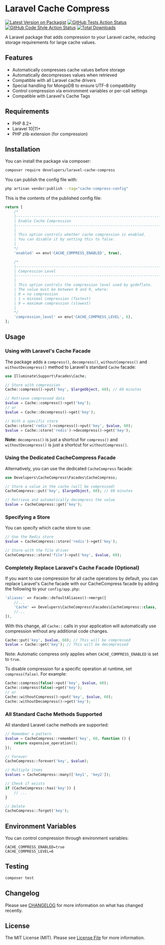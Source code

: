 # Laravel Cache Compress

[![Latest Version on Packagist](https://img.shields.io/packagist/v/develupers/laravel-cache-compress.svg?style=flat-square)](https://packagist.org/packages/develupers/laravel-cache-compress)
[![GitHub Tests Action Status](https://img.shields.io/github/workflow/status/develupers/laravel-cache-compress/run-tests?label=tests)](https://github.com/develupers/laravel-cache-compress/actions?query=workflow%3Arun-tests+branch%3Amain)
[![GitHub Code Style Action Status](https://img.shields.io/github/workflow/status/develupers/laravel-cache-compress/Fix%20PHP%20code%20style%20issues?label=code%20style)](https://github.com/develupers/laravel-cache-compress/actions?query=workflow%3A"Fix+PHP+code+style+issues"+branch%3Amain)
[![Total Downloads](https://img.shields.io/packagist/dt/develupers/laravel-cache-compress.svg?style=flat-square)](https://packagist.org/packages/develupers/laravel-cache-compress)

A Laravel package that adds compression to your Laravel cache, reducing storage requirements for large cache values.

## Features

- Automatically compresses cache values before storage
- Automatically decompresses values when retrieved
- Compatible with all Laravel cache drivers
- Special handling for MongoDB to ensure UTF-8 compatibility
- Control compression via environment variables or per-call settings
- Compatible with Laravel's Cache Tags

## Requirements

- PHP 8.2+
- Laravel 10|11+
- PHP zlib extension (for compression)

## Installation

You can install the package via composer:

```bash
composer require develupers/laravel-cache-compress
```

You can publish the config file with:

```bash
php artisan vendor:publish --tag="cache-compress-config"
```

This is the contents of the published config file:

```php
return [
    /*
    |--------------------------------------------------------------------------
    | Enable Cache Compression
    |--------------------------------------------------------------------------
    |
    | This option controls whether cache compression is enabled.
    | You can disable it by setting this to false.
    |
    */
    'enabled' => env('CACHE_COMPRESS_ENABLED', true),

    /*
    |--------------------------------------------------------------------------
    | Compression Level
    |--------------------------------------------------------------------------
    |
    | This option controls the compression level used by gzdeflate.
    | The value must be between 0 and 9, where:
    | 0 = no compression
    | 1 = minimal compression (fastest)
    | 9 = maximum compression (slowest)
    |
    */
    'compression_level' => env('CACHE_COMPRESS_LEVEL', 6),
];
```

## Usage

### Using with Laravel's Cache Facade

The package adds a `compress()`, `decompress()`, `withoutCompress()` and `withoutDecompress()` method to Laravel's standard `Cache` facade:

```php
use Illuminate\Support\Facades\Cache;

// Store with compression
Cache::compress()->put('key', $largeObject, 60); // 60 minutes

// Retrieve compressed data
$value = Cache::compress()->get('key');
// or
$value = Cache::decompress()->get('key');

// With a specific store
Cache::store('redis')->compress()->put('key', $value, 60);
$value = Cache::store('redis')->decompress()->get('key');

```

**Note:** `decompress()` is just a shortcut for `compress()` and `withoutDecompress()` is just a shortcut for `withoutCompress()`.

### Using the Dedicated CacheCompress Facade

Alternatively, you can use the dedicated `CacheCompress` facade:

```php
use Develupers\CacheCompress\Facades\CacheCompress;

// Store a value in the cache (will be compressed)
CacheCompress::put('key', $largeObject, 60); // 60 minutes

// Retrieve and automatically decompress the value
$value = CacheCompress::get('key');
```

### Specifying a Store

You can specify which cache store to use:

```php
// Use the Redis store
$value = CacheCompress::store('redis')->get('key');

// Store with the file driver
CacheCompress::store('file')->put('key', $value, 60);
```

### Completely Replace Laravel's Cache Facade (Optional)

If you want to use compression for all cache operations by default, you can replace Laravel's Cache facade with our CacheCompress facade by adding the following to your `config/app.php`:

```php
'aliases' => Facade::defaultAliases()->merge([
    //...
    'Cache' => Develupers\CacheCompress\Facades\CacheCompress::class,
    //...
]),
```

With this change, all `Cache::` calls in your application will automatically use compression without any additional code changes.

```php
Cache::put('key', $value, 60); // This will be compressed
$value = Cache::get('key'); // This will be decompressed
```

Note: Automatic compress only applies when `CACHE_COMPRESS_ENABLED` is set to `true`.

To disable compression for a specific operation at runtime, set `compress(false)`. For example:

```php
Cache::compress(false)->put('key', $value, 60);
Cache::compress(false)->get('key');
// or 
Cache::withoutCompress()->put('key', $value, 60);
Cache::withoutDecompress()->get('key');
```

### All Standard Cache Methods Supported

All standard Laravel cache methods are supported:

```php
// Remember a pattern
$value = CacheCompress::remember('key', 60, function () {
    return expensive_operation();
});

// Forever
CacheCompress::forever('key', $value);

// Multiple items
$values = CacheCompress::many(['key1', 'key2']);

// Check if exists
if (CacheCompress::has('key')) {
    // ...
}

// Delete
CacheCompress::forget('key');
```

## Environment Variables

You can control compression through environment variables:

```
CACHE_COMPRESS_ENABLED=true
CACHE_COMPRESS_LEVEL=6
```

## Testing

```bash
composer test
```

## Changelog

Please see [CHANGELOG](CHANGELOG.md) for more information on what has changed recently.

## License

The MIT License (MIT). Please see [License File](LICENSE.md) for more information.

